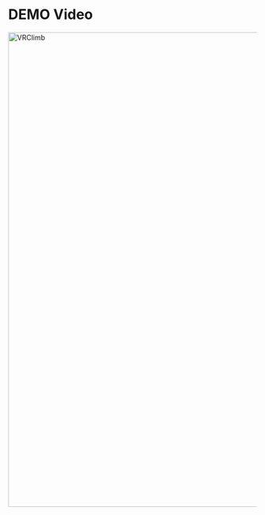 # DEMO Video
[<img width="960" alt="VRClimb" src="https://user-images.githubusercontent.com/42707843/113892304-7248f680-97f8-11eb-9948-ad891e73821d.png">](https://youtu.be/grGM19Vyx9M)

